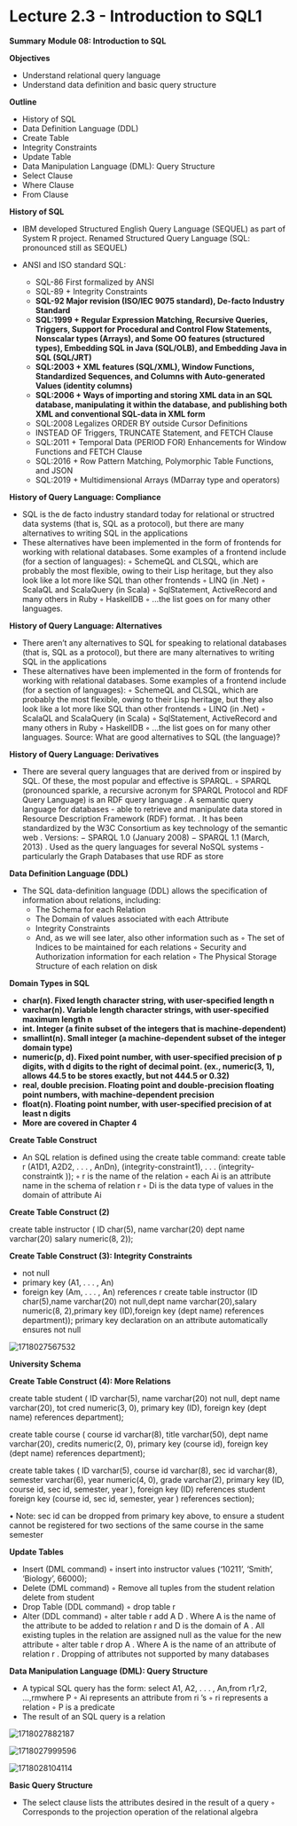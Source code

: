# Lecture 2.3 - Introduction to SQL1

**Summary**
**Module 08: Introduction to SQL**

**Objectives**

- Understand relational query language
- Understand data definition and basic query structure

**Outline**

- History of SQL
- Data Definition Language (DDL)
- Create Table
- Integrity Constraints
- Update Table
- Data Manipulation Language (DML): Query Structure
- Select Clause
- Where Clause
- From Clause

**History of SQL**

- IBM developed Structured English Query Language (SEQUEL) as part of System R project. Renamed Structured Query Language (SQL: pronounced still as SEQUEL)

- ANSI and ISO standard SQL:

  - SQL-86 First formalized by ANSI
  - SQL-89 + Integrity Constraints
  - **SQL-92 Major revision (ISO/IEC 9075 standard), De-facto Industry Standard**
  - **SQL:1999 + Regular Expression Matching, Recursive Queries, Triggers, Support for Procedural and
    Control Flow Statements, Nonscalar types (Arrays), and Some OO features (structured
    types), Embedding SQL in Java (SQL/OLB), and Embedding Java in SQL (SQL/JRT)**
  - **SQL:2003 + XML features (SQL/XML), Window Functions, Standardized Sequences, and Columns
    with Auto-generated Values (identity columns)**
  - **SQL:2006 + Ways of importing and storing XML data in an SQL database, manipulating it within
    the database, and publishing both XML and conventional SQL-data in XML form**
  - SQL:2008 Legalizes ORDER BY outside Cursor Definitions

  * INSTEAD OF Triggers, TRUNCATE Statement, and FETCH Clause

  - SQL:2011 + Temporal Data (PERIOD FOR)
    Enhancements for Window Functions and FETCH Clause
  - SQL:2016 + Row Pattern Matching, Polymorphic Table Functions, and JSON
  - SQL:2019 + Multidimensional Arrays (MDarray type and operators)

**History of Query Language: Compliance**

- SQL is the de facto industry standard today for relational or structred data systems (that is, SQL
  as a protocol), but there are many alternatives to writing SQL in the applications
- These alternatives have been implemented in the form of frontends for working with
  relational databases. Some examples of a frontend include (for a section of languages):
  ◦ SchemeQL and CLSQL, which are probably the most flexible, owing to their Lisp
  heritage, but they also look like a lot more like SQL than other frontends
  ◦ LINQ (in .Net)
  ◦ ScalaQL and ScalaQuery (in Scala)
  ◦ SqlStatement, ActiveRecord and many others in Ruby
  ◦ HaskellDB
  ◦ ...the list goes on for many other languages.

**History of Query Language: Alternatives**

- There aren’t any alternatives to SQL for speaking to relational databases (that is, SQL
  as a protocol), but there are many alternatives to writing SQL in the applications
- These alternatives have been implemented in the form of frontends for working with
  relational databases. Some examples of a frontend include (for a section of languages):
  ◦ SchemeQL and CLSQL, which are probably the most flexible, owing to their Lisp
  heritage, but they also look like a lot more like SQL than other frontends
  ◦ LINQ (in .Net)
  ◦ ScalaQL and ScalaQuery (in Scala)
  ◦ SqlStatement, ActiveRecord and many others in Ruby
  ◦ HaskellDB
  ◦ ...the list goes on for many other languages.
  Source: What are good alternatives to SQL (the language)?

**History of Query Language: Derivatives**

- There are several query languages that are derived from or inspired by SQL. Of these,
  the most popular and effective is SPARQL.
  ◦ SPARQL (pronounced sparkle, a recursive acronym for SPARQL Protocol and RDF
  Query Language) is an RDF query language
  . A semantic query language for databases - able to retrieve and manipulate data
  stored in Resource Description Framework (RDF) format.
  . It has been standardized by the W3C Consortium as key technology of the
  semantic web
  . Versions:
  − SPARQL 1.0 (January 2008)
  − SPARQL 1.1 (March, 2013)
  . Used as the query languages for several NoSQL systems - particularly the Graph
  Databases that use RDF as store

**Data Definition Language (DDL)**

- The SQL data-definition language (DDL) allows the specification of information about
  relations, including:
  - The Schema for each Relation
  - The Domain of values associated with each Attribute
  - Integrity Constraints
  - And, as we will see later, also other information such as
    ◦ The set of Indices to be maintained for each relations
    ◦ Security and Authorization information for each relation
    ◦ The Physical Storage Structure of each relation on disk

**Domain Types in SQL**

- **char(n). Fixed length character string, with user-specified length n**
- **varchar(n). Variable length character strings, with user-specified maximum length n**
- **int. Integer (a finite subset of the integers that is machine-dependent)**
- **smallint(n). Small integer (a machine-dependent subset of the integer domain type)**
- **numeric(p, d). Fixed point number, with user-specified precision of p digits, with d
  digits to the right of decimal point. (ex., numeric(3, 1), allows 44.5 to be stores
  exactly, but not 444.5 or 0.32)**
- **real, double precision. Floating point and double-precision floating point numbers,
  with machine-dependent precision**
- **float(n). Floating point number, with user-specified precision of at least n digits**
- **More are covered in Chapter 4**

**Create Table Construct**

- An SQL relation is defined using the create table command:
  create table r (A1D1, A2D2, . . . , AnDn),
  (integrity-constraint1),
  . . .
  (integrity-constraintk ));
  ◦ r is the name of the relation
  ◦ each Ai
  is an attribute name in the schema of relation r
  ◦ Di
  is the data type of values in the domain of attribute Ai

**Create Table Construct (2)**

create table instructor (
ID char(5),
name varchar(20)
dept name varchar(20)
salary numeric(8, 2));

**Create Table Construct (3): Integrity Constraints**

- not null
- primary key (A1, . . . , An)
- foreign key (Am, . . . , An) references r
  create table instructor (ID char(5),name varchar(20) not null,dept name varchar(20),salary numeric(8, 2),primary key (ID),foreign key (dept name) references department));
  primary key declaration on an attribute automatically ensures not null

![1718027567532](image/Lecture2.3-IntroductiontoSQL1/1718027567532.png)

**University Schema**

**Create Table Construct (4): More Relations**

create table student (
ID varchar(5),
name varchar(20) not null,
dept name varchar(20),
tot cred numeric(3, 0),
primary key (ID),
foreign key (dept name)
references department);

create table course (
course id varchar(8),
title varchar(50),
dept name varchar(20),
credits numeric(2, 0),
primary key (course id),
foreign key (dept name)
references department);

create table takes (
ID varchar(5),
course id varchar(8), sec id varchar(8),
semester varchar(6), year numeric(4, 0),
grade varchar(2),
primary key (ID, course id, sec id, semester, year ),
foreign key (ID) references student
foreign key (course id, sec id, semester, year )
references section);

• Note: sec id can be dropped from primary key above,
to ensure a student cannot be registered for two
sections of the same course in the same semester

**Update Tables**

- Insert (DML command)
  ◦ insert into instructor values (‘10211’, ‘Smith’, ‘Biology’, 66000);
- Delete (DML command)
  ◦ Remove all tuples from the student relation
  delete from student
- Drop Table (DDL command)
  ◦ drop table r
- Alter (DDL command)
  ◦ alter table r add A D
  . Where A is the name of the attribute to be added to relation r and D is the domain of A
  . All existing tuples in the relation are assigned null as the value for the new attribute
  ◦ alter table r drop A
  . Where A is the name of an attribute of relation r
  . Dropping of attributes not supported by many databases

**Data Manipulation Language (DML): Query Structure**

- A typical SQL query has the form:
  select A1, A2, . . . , An,from r1,r2, ...,rmwhere P
  ◦ Ai represents an attribute from ri
  ’s
  ◦ ri represents a relation
  ◦ P is a predicate
- The result of an SQL query is a relation

![1718027882187](image/Lecture2.3-IntroductiontoSQL1/1718027882187.png)

![1718027999596](image/Lecture2.3-IntroductiontoSQL1/1718027999596.png)

![1718028104114](image/Lecture2.3-IntroductiontoSQL1/1718028104114.png)

**Basic Query Structure**

- The select clause lists the attributes desired in the result of a query
  ◦ Corresponds to the projection operation of the relational algebra
